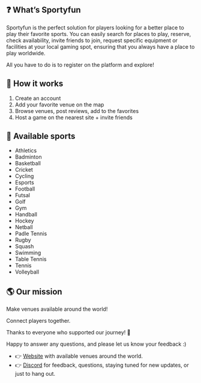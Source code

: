 ## ❓ What’s Sportyfun

Sportyfun is the perfect solution for players looking for a better place to play their favorite sports. You can easily search for places to play, reserve, check availability, invite friends to join, request specific equipment or facilities at your local gaming spot, ensuring that you always have a place to play worldwide.

All you have to do is to register on the platform and explore!

## 🤖 How it works

1. Create an account
2. Add your favorite venue on the map
3. Browse venues, post reviews, add to the favorites
4. Host a game on the nearest site + invite friends

## 🚀 Available sports

- Athletics
- Badminton
- Basketball
- Cricket
- Cycling
- Esports
- Football
- Futsal
- Golf
- Gym
- Handball
- Hockey
- Netball
- Padle Tennis
- Rugby
- Squash
- Swimming
- Table Tennis
- Tennis
- Volleyball

## 🌎 Our mission

Make venues available around the world!

Connect players together.

Thanks to everyone who supported our journey! 🙏

Happy to answer any questions, and please let us know your feedback :)

- 👉 [Website](https://sportyfun.carrd.co/) with available venues around the world.
- 👉 [Discord](https://discord.gg/tzdfAxyUU4) for feedback, questions, staying tuned for new updates, or just to hang out.
